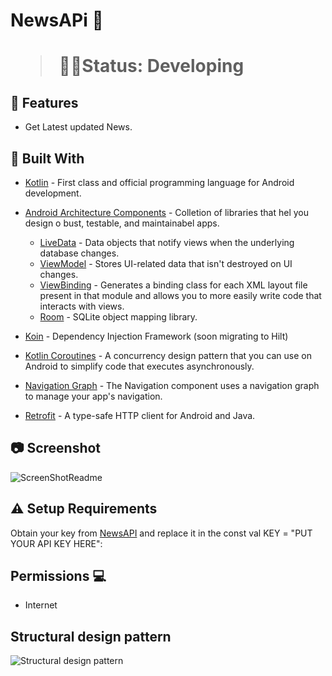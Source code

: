 <h1>NewsAPi  📰<h1>

> 👨‍💻Status: Developing


## 🚀 Features 

+ Get Latest updated News.


## 🧰 Built With 

* [Kotlin](https://kotlinlang.org/) - First class and official programming language for Android development.
* [Android Architecture Components](https://developer.android.com/topic/libraries/architecture) - Colletion of libraries that hel you design o bust, testable, and maintainabel apps.

  * [LiveData](https://developer.android.com/topic/libraries/architecture/livedata) -  Data objects that notify views when the underlying database changes.
  * [ViewModel](https://developer.android.com/topic/libraries/architecture/viewmodel) - Stores UI-related data that isn't destroyed on UI changes.
  * [ViewBinding](https://developer.android.com/topic/libraries/view-binding) - Generates a binding class for each XML layout file present in that module and allows you to more easily write code that interacts with views.
  * [Room](https://developer.android.com/topic/libraries/architecture/room) - SQLite object mapping library.
 
 * [Koin](https://insert-koin.io/) - Dependency Injection Framework (soon migrating to Hilt)

 * [Kotlin Coroutines](https://developer.android.com/kotlin/coroutines) - A concurrency design pattern that you can use on Android to simplify code that executes asynchronously.
  
* [Navigation Graph](https://developer.android.com/guide/navigation/navigation-design-graph) - The Navigation component uses a navigation graph to manage your app's navigation.
* [Retrofit](https://square.github.io/retrofit/) - A type-safe HTTP client for Android and Java.

## 📷 Screenshot

![ScreenShotReadme](https://user-images.githubusercontent.com/58862763/200367639-340f140e-ccd2-41fb-aeb1-385f4458f813.jpg)

## ⚠️ Setup Requirements
Obtain your key from [NewsAPI](https://newsapi.org) and replace it in the const val KEY = "PUT YOUR API KEY HERE":

## Permissions 💻
+ Internet

## Structural design pattern
![Structural design pattern](https://miro.medium.com/max/4800/0*PKo4mQsOOGUqPlVp.webp)

